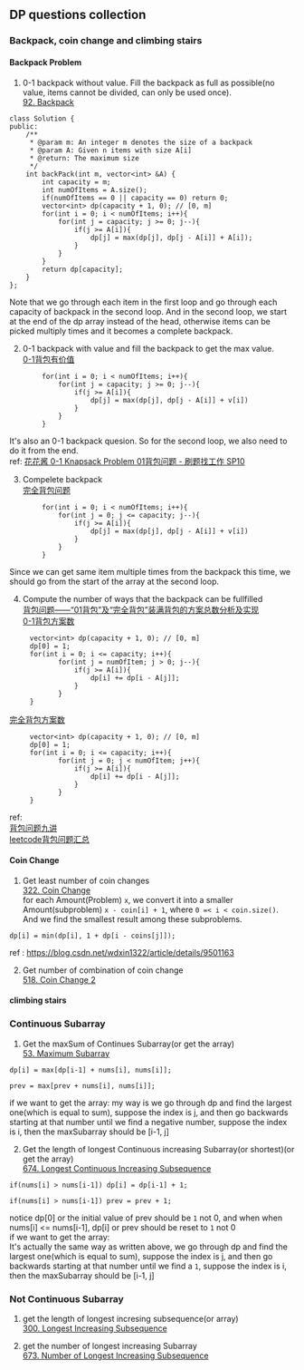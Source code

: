 ## DP questions collection
### Backpack, coin change and climbing stairs
#### Backpack Problem
1. 0-1 backpack without value. Fill the backpack as full as possible(no value, items cannot be divided, can only be used once).  
[92. Backpack](https://www.lintcode.com/problem/backpack/description)
```
class Solution {
public:
    /**
     * @param m: An integer m denotes the size of a backpack
     * @param A: Given n items with size A[i]
     * @return: The maximum size
     */
    int backPack(int m, vector<int> &A) {
        int capacity = m;
        int numOfItems = A.size();
        if(numOfItems == 0 || capacity == 0) return 0;
        vector<int> dp(capacity + 1, 0); // [0, m]
        for(int i = 0; i < numOfItems; i++){
            for(int j = capacity; j >= 0; j--){
                if(j >= A[i]){
                    dp[j] = max(dp[j], dp[j - A[i]] + A[i]);
                }
            }
        }
        return dp[capacity];
    }
};
```
Note that we go through each item in the first loop and go through each capacity of backpack in the second loop. And in the second loop, we start at the end of the dp array instead of the head, otherwise items can be picked multiply times and it becomes a complete backpack.

2. 0-1 backpack with value and fill the backpack to get the max value.  
[0-1背包有价值](https://www.lintcode.com/problem/backpack-ii/)
```
        for(int i = 0; i < numOfItems; i++){
            for(int j = capacity; j >= 0; j--){
                if(j >= A[i]){
                    dp[j] = max(dp[j], dp[j - A[i]] + v[i])
                }
            }
        }
```
It's also an 0-1 backpack quesion. So for the second loop, we also need to do it from the end.  
ref: [花花酱 0-1 Knapsack Problem 01背包问题 - 刷题找工作 SP10](https://www.youtube.com/watch?v=CO0r6kcwHUU&t=896s)  

3. Compelete backpack  
[完全背包问题](https://www.lintcode.com/problem/backpack-iii/description)  
```
        for(int i = 0; i < numOfItems; i++){
            for(int j = 0; j <= capacity; j--){
                if(j >= A[i]){
                    dp[j] = max(dp[j], dp[j - A[i]] + v[i])
                }
            }
        }
```
Since we can get same item multiple times from the backpack this time, we should go from the start of the array at the second loop. 

4. Compute the number of ways that the backpack can be fullfilled  
[背包问题——“01背包”及“完全背包”装满背包的方案总数分析及实现](https://blog.csdn.net/wumuzi520/article/details/7021210)  
[0-1背包方案数](https://www.lintcode.com/problem/backpack-v/description)
```
     vector<int> dp(capacity + 1, 0); // [0, m]
     dp[0] = 1;
     for(int i = 0; i <= capacity; i++){
            for(int j = numOfItem; j > 0; j--){
                if(j >= A[i]){
                    dp[i] += dp[i - A[j]];
                }
            }
     }
```

[完全背包方案数](https://www.lintcode.com/problem/backpack-iv/description)
```
     vector<int> dp(capacity + 1, 0); // [0, m]
     dp[0] = 1;
     for(int i = 0; i <= capacity; i++){
            for(int j = 0; j < numOfItem; j++){
                if(j >= A[i]){
                    dp[i] += dp[i - A[j]];
                }
            }
     }
```


ref:  
[背包问题九讲](https://www.kancloud.cn/kancloud/pack/70125)  
[leetcode背包问题汇总](https://blog.csdn.net/u013166817/article/details/85449218)

#### Coin Change
1. Get least number of coin changes  
[322. Coin Change](https://leetcode.com/problems/coin-change/)  
for each Amount(Problem) `x`, we convert it into a smaller Amount(subproblem) `x - coin[i] + 1`, where `0 =< i < coin.size()`.
And we find the smallest result among these subproblems.
```
dp[i] = min(dp[i], 1 + dp[i - coins[j]]);
```
ref : https://blog.csdn.net/wdxin1322/article/details/9501163  

2. Get number of combination of coin change  
[518. Coin Change 2](https://leetcode.com/problems/coin-change-2/)  



#### climbing stairs



### Continuous Subarray
1. Get the maxSum of Continues Subarray(or get the array)  
[53. Maximum Subarray](https://leetcode.com/problems/maximum-subarray/)
```
dp[i] = max[dp[i-1] + nums[i], nums[i]];
```
```
prev = max[prev + nums[i], nums[i]];
```
if we want to get the array:
my way is we go through dp and find the largest one(which is equal to sum), suppose the index is j, 
and then go backwards starting at that number until we find a negative number, suppose the index is i,
then the maxSubarray should be [i-1, j]

2. Get the length of longest Continuous increasing Subarray(or shortest)(or get the array)  
[674. Longest Continuous Increasing Subsequence](https://leetcode.com/problems/longest-continuous-increasing-subsequence/)
```
if(nums[i] > nums[i-1]) dp[i] = dp[i-1] + 1;
```
```
if(nums[i] > nums[i-1]) prev = prev + 1;
```
notice dp[0] or the initial value of prev should be `1` not 0, and when when nums[i] <= nums[i-1], dp[i] or prev should be reset to `1` not 0  
if we want to get the array:  
It's actually the same way as written above, we go through dp and find the largest one(which is equal to sum), suppose the index is j, 
and then go backwards starting at that number until we find a `1`, suppose the index is i,
then the maxSubarray should be [i-1, j]


### Not Continuous Subarray
1. get the length of longest incresing subsequence(or array)  
[300. Longest Increasing Subsequence](https://leetcode.com/problems/longest-increasing-subsequence/)

2. get the number of longest increasing Subarray  
[673. Number of Longest Increasing Subsequence](https://leetcode.com/problems/number-of-longest-increasing-subsequence/)


